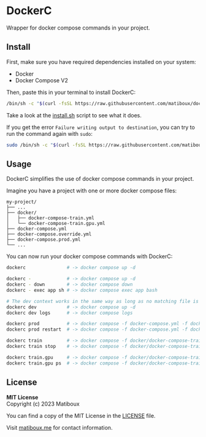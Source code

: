 # DockerC

Wrapper for docker compose commands in your project.


## Install

First, make sure you have required dependencies installed on your system:
- Docker
- Docker Compose V2

Then, paste this in your terminal to install DockerC:

```bash
/bin/sh -c "$(curl -fsSL https://raw.githubusercontent.com/matiboux/dockerc/HEAD/install.sh)"
```

Take a look at the [install.sh](install.sh) script to see what it does.

If you get the error `Failure writing output to destination`, you can try to run the command again with `sudo`:

```bash
sudo /bin/sh -c "$(curl -fsSL https://raw.githubusercontent.com/matiboux/dockerc/HEAD/install.sh)"
```


## Usage

DockerC simplifies the use of docker compose commands in your project.

Imagine you have a project with one or more docker compose files:

```
my-project/
├── ...
├── docker/
│   ├── docker-compose-train.yml
│   └── docker-compose-train.gpu.yml
├── docker-compose.yml
├── docker-compose.override.yml
├── docker-compose.prod.yml
└── ...
```

You can now run your docker compose commands with DockerC:

```sh
dockerc               # -> docker compose up -d

dockerc -             # -> docker compose up -d
dockerc - down        # -> docker compose down
dockerc - exec app sh # -> docker compose exec app bash

# The dev context works in the same way as long as no matching file is found!
dockerc dev           # -> docker compose up -d
dockerc dev logs      # -> docker compose logs

dockerc prod          # -> docker compose -f docker-compose.yml -f docker-compose.prod.yml up -d
dockerc prod restart  # -> docker compose -f docker-compose.yml -f docker-compose.prod.yml restart

dockerc train         # -> docker compose -f docker/docker-compose-train.yml up -d
dockerc train stop    # -> docker compose -f docker/docker-compose-train.yml stop

dockerc train.gpu     # -> docker compose -f docker/docker-compose-train.yml -f docker/docker-compose-train.gpu.yml up -d
dockerc train.gpu ps  # -> docker compose -f docker/docker-compose-train.yml -f docker/docker-compose-train.gpu.yml ps
```


## License

**MIT License**  
Copyright (c) 2023 Matiboux

You can find a copy of the MIT License in the [LICENSE](LICENSE) file.

Visit [matiboux.me](https://matiboux.me) for contact information.
